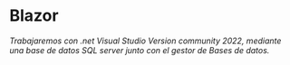 # Blazor

_Trabajaremos con .net Visual Studio Version community 2022, mediante una base de datos SQL server junto con el gestor de Bases de datos._
